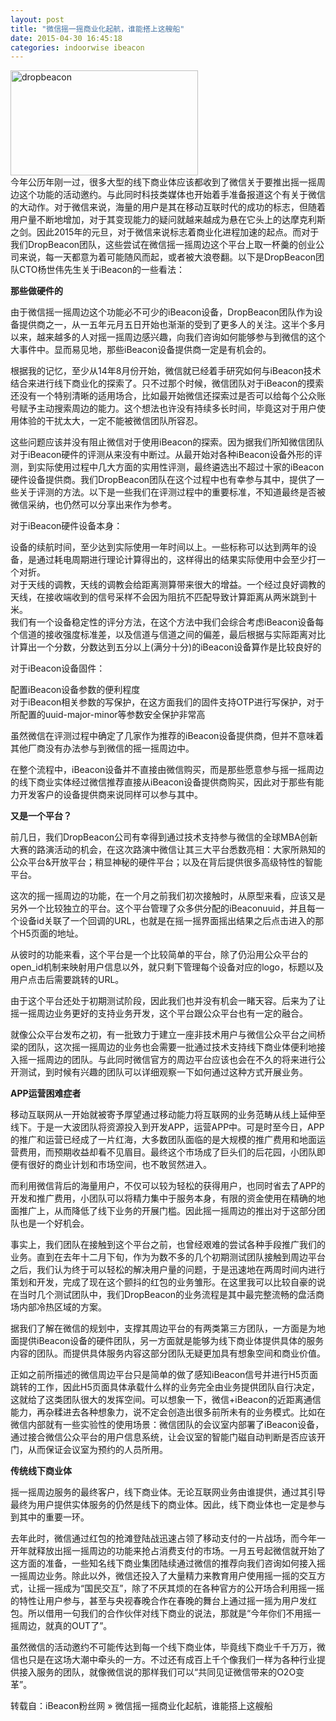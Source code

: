 ```yaml
---
layout: post
title: "微信摇一摇商业化起航，谁能搭上这艘船"
date: 2015-04-30 16:45:18
categories: indoorwise ibeacon
---
```

<p><a href="http://www.ibeaconfans.com/wp-content/uploads/2015/03/dropbeacon.jpg"><img alt="dropbeacon" class="alignnone size-medium wp-image-1268" height="168" src="http://www.ibeaconfans.com/wp-content/uploads/2015/03/dropbeacon-300x168.jpg" width="300"/></a><br/>
今年公历年刚一过，很多大型的线下商业体应该都收到了微信关于要推出摇一摇周边这个功能的活动邀约。与此同时科技类媒体也开始着手准备报道这个有关于微信的大动作。对于微信来说，海量的用户是其在移动互联时代的成功的标志，但随着用户量不断地增加，对于其变现能力的疑问就越来越成为悬在它头上的达摩克利斯之剑。因此2015年的元旦，对于微信来说标志着商业化进程加速的起点。而对于我们DropBeacon团队，这些尝试在微信摇一摇周边这个平台上取一杯羹的创业公司来说，每一天都意为着可能随风而起，或者被大浪卷翻。以下是DropBeacon团队CTO杨世伟先生关于iBeacon的一些看法：</p>


<p><strong>那些做硬件的</strong></p>


<p>由于微信摇一摇周边这个功能必不可少的iBeacon设备，DropBeacon团队作为设备提供商之一，从一五年元月五日开始也渐渐的受到了更多人的关注。这半个多月以来，越来越多的人对摇一摇周边感兴趣，向我们咨询如何能够参与到微信的这个大事件中。显而易见地，那些iBeacon设备提供商一定是有机会的。</p>


<p>根据我的记忆，至少从14年8月份开始，微信就已经着手研究如何与iBeacon技术结合来进行线下商业化的探索了。只不过那个时候，微信团队对于iBeacon的摸索还没有一个特别清晰的适用场合，比如最开始微信还探索过是否可以给每个公众账号赋予主动搜索周边的能力。这个想法也许没有持续多长时间，毕竟这对于用户使用体验的干扰太大，一定不能被微信团队所容忍。</p>


<p>这些问题应该并没有阻止微信对于使用iBeacon的探索。因为据我们所知微信团队对于iBeacon硬件的评测从来没有中断过。从最开始对各种iBeacon设备外形的评测，到实际使用过程中几大方面的实用性评测，最终遴选出不超过十家的iBeacon硬件设备提供商。我们DropBeacon团队在这个过程中也有幸参与其中，提供了一些关于评测的方法。以下是一些我们在评测过程中的重要标准，不知道最终是否被微信采纳，也仍然可以分享出来作为参考。</p>


<p>对于iBeacon硬件设备本身：</p>


<p>	设备的续航时间，至少达到实际使用一年时间以上。一些标称可以达到两年的设备，是通过耗电周期进行理论计算得出的，这样得出的结果实际使用中会至少打一个对折。<br/>
	对于天线的调教，天线的调教会给距离测算带来很大的增益。一个经过良好调教的天线，在接收端收到的信号采样不会因为阻抗不匹配导致计算距离从两米跳到十米。<br/>
	我们有一个设备稳定性的评分方法，在这个方法中我们会综合考虑iBeacon设备每个信道的接收强度标准差，以及信道与信道之间的偏差，最后根据与实际距离对比计算出一个分数，分数达到五分以上(满分十分)的iBeacon设备算作是比较良好的</p>


<p>对于iBeacon设备固件：</p>


<p>	配置iBeacon设备参数的便利程度<br/>
	对于iBeacon相关参数的写保护，在这方面我们的固件支持OTP进行写保护，对于所配置的uuid-major-minor等参数安全保护非常高</p>


<p>虽然微信在评测过程中确定了几家作为推荐的iBeacon设备提供商，但并不意味着其他厂商没有办法参与到微信的摇一摇周边中。</p>


<p>在整个流程中，iBeacon设备并不直接由微信购买，而是那些愿意参与摇一摇周边的线下商业实体经过微信推荐直接从iBeacon设备提供商购买，因此对于那些有能力开发客户的设备提供商来说同样可以参与其中。</p>


<p><strong>又是一个平台？</strong></p>


<p>前几日，我们DropBeacon公司有幸得到通过技术支持参与微信的全球MBA创新大赛的路演活动的机会，在这次路演中微信让其三大平台悉数亮相：大家所熟知的公众平台&amp;开放平台；稍显神秘的硬件平台；以及在背后提供很多高级特性的智能平台。</p>


<p>这次的摇一摇周边的功能，在一个月之前我们初次接触时，从原型来看，应该又是另外一个比较独立的平台。这个平台管理了众多供分配的iBeaconuuid，并且每一个设备id关联了一个回调的URL，也就是在摇一摇界面摇出结果之后点击进入的那个H5页面的地址。</p>


<p>从彼时的功能来看，这个平台是一个比较简单的平台，除了仍沿用公众平台的open_id机制来映射用户信息以外，就只剩下管理每个设备对应的logo，标题以及用户点击后需要跳转的URL。</p>


<p>由于这个平台还处于初期测试阶段，因此我们也并没有机会一睹天容。后来为了让摇一摇周边业务更好的支持业务开发，这个平台跟公众平台也有一定的融合。</p>


<p>就像公众平台发布之初，有一批致力于建立一座非技术用户与微信公众平台之间桥梁的团队，这次摇一摇周边的业务也会需要一批通过技术支持线下商业体便利地接入摇一摇周边的团队。与此同时微信官方的周边平台应该也会在不久的将来进行公开测试，到时候有兴趣的团队可以详细观察一下如何通过这种方式开展业务。</p>


<p><strong>APP运营困难症者</strong></p>


<p>移动互联网从一开始就被寄予厚望通过移动能力将互联网的业务范畴从线上延伸至线下。于是一大波团队将资源投入到开发APP，运营APP中。可是时至今日，APP的推广和运营已经成了一片红海，大多数团队面临的是大规模的推广费用和地面运营费用，而预期收益却看不见眉目。最终这个市场成了巨头们的后花园，小团队即便有很好的商业计划和市场空间，也不敢贸然进入。</p>


<p>而利用微信背后的海量用户，不仅可以较为轻松的获得用户，也同时省去了APP的开发和推广费用，小团队可以将精力集中于服务本身，有限的资金使用在精确的地面推广上，从而降低了线下业务的开展门槛。因此摇一摇周边的推出对于这部分团队也是一个好机会。</p>


<p>事实上，我们团队在接触到这个平台之前，也曾经艰难的尝试各种手段推广我们的业务。直到在去年十二月下旬，作为为数不多的几个初期测试团队接触到周边平台之后，我们认为终于可以轻松的解决用户量的问题，于是迅速地在两周时间内进行策划和开发，完成了现在这个颤抖的红包的业务雏形。在这里我可以比较自豪的说在当时几个测试团队中，我们DropBeacon的业务流程是其中最完整流畅的盘活商场内部冷热区域的方案。</p>


<p>据我们了解在微信的规划中，支撑其周边平台的有两类第三方团队，一方面是为地面提供iBeacon设备的硬件团队，另一方面就是能够为线下商业体提供具体的服务内容的团队。而提供具体服务内容这部分团队无疑更加具有想象空间和商业价值。</p>


<p>正如之前所描述的微信周边平台只是简单的做了感知iBeacon信号并进行H5页面跳转的工作，因此H5页面具体承载什么样的业务完全由业务提供团队自行决定，这就给了这类团队很大的发挥空间。可以想象一下，微信+iBeacon的近距离通信能力，再杂糅进去各种想象力，说不定会创造出很多前所未有的业务模式。比如在微信内部就有一些实验性的使用场景：微信团队的会议室内部署了iBeacon设备，通过接合微信公众平台的用户信息系统，让会议室的智能门磁自动判断是否应该开门，从而保证会议室为预约的人员所用。</p>


<p><strong>传统线下商业体</strong></p>


<p>摇一摇周边服务的最终客户，线下商业体。无论互联网业务由谁提供，通过其引导最终为用户提供实体服务的仍然是线下的商业体。因此，线下商业体也一定是参与到其中的重要一环。</p>


<p>去年此时，微信通过红包的抢滩登陆战迅速占领了移动支付的一片战场，而今年一开年就释放出摇一摇周边的功能来抢占消费支付的市场。一月五号起微信就开始了这方面的准备，一些知名线下商业集团陆续通过微信的推荐向我们咨询如何接入摇一摇周边业务。除此以外，微信还投入了大量精力来教育用户使用摇一摇的交互方式，让摇一摇成为“国民交互”，除了不厌其烦的在各种官方的公开场合利用摇一摇的特性让用户参与，甚至与央视春晚合作在春晚的舞台上通过摇一摇为用户发红包。所以借用一句我们的合作伙伴对线下商业的说法，那就是“今年你们不用摇一摇周边，就真的OUT了”。</p>


<p>虽然微信的活动邀约不可能传达到每一个线下商业体，毕竟线下商业千千万万，微信也只是在这场大潮中牵头的一方。不过还有成百上千个像我们一样为各种行业提供接入服务的团队，就像微信说的那样我们可以“共同见证微信带来的O2O变革”。</p>


<p>转载自：iBeacon粉丝网 » 微信摇一摇商业化起航，谁能搭上这艘船</p>